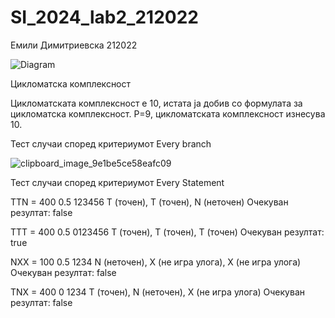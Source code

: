 # SI_2024_lab2_212022
Емили Димитриевска 212022

![Diagram](https://github.com/EmiliDimitrievska/SI_2024_lab2_212022/assets/126581303/64b68067-2f5e-4d88-a95f-98e291f3e5fe)

Цикломатска комплексност

Цикломатската комплексност е 10, истата ја добив со формулата за цикломатска комплексност. P=9, цикломатската комплексност изнесува 10.

Тест случаи според критериумот Every branch

![clipboard_image_9e1be5ce58eafc09](https://github.com/EmiliDimitrievska/SI_2024_lab2_212022/assets/126581303/f377d72f-970d-4d71-9161-b2b94a67290c)

Тест случаи според критериумот Every Statement

TTN = 400 0.5 123456
T (точен), T (точен), N (неточен)
Очекуван резултат: false

TTT = 400 0.5 0123456
T (точен), T (точен), T (точен)
Очекуван резултат: true

NXX = 100 0.5 1234
N (неточен), X (не игра улога), X (не игра улога)
Очекуван резултат: false

TNX = 400 0 1234
T (точен), N (неточен), X (не игра улога)
Очекуван резултат: false
